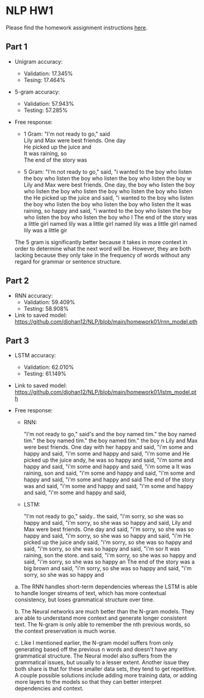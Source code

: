 # NLP HW1

Please find the homework assignment instructions [here](https://docs.google.com/document/d/1K8s_Ecms0cIqRO1PKPFs2bfFVFfZpc1nFoEhtxRlCaM/edit?tab=t.0).

## Part 1
* Unigram accuracy: 
    - Validation: 17.345%
    - Tesing:     17.464%
* 5-gram accuracy:
    - Validation: 57.943%
    - Testing:    57.285% 
* Free response:
    - 1 Gram: 
        <BOS>"I'm not ready to go," said                                                                                                    
        <BOS>Lily and Max were best friends. One day                                                                                                    
        <BOS>He picked up the juice and                                                                                                    
        <BOS>It was raining, so                                                                                                    
        <BOS>The end of the story was

    - 5 Gram:
        <BOS>"I'm not ready to go," said, "i wanted to the boy who listen the boy who listen the boy who listen the boy who listen the boy w
        <BOS>Lily and Max were best friends. One day, the boy who listen the boy who listen the boy who listen the boy who listen the boy who listen the
        <BOS>He picked up the juice and said, "i wanted to the boy who listen the boy who listen the boy who listen the boy who listen the 
        <BOS>It was raining, so happy and said, "i wanted to the boy who listen the boy who listen the boy who listen the boy who l
        <BOS>The end of the story was a little girl named lily was a little girl named lily was a little girl named lily was a little gir

    The 5 gram is significantly better because it takes in more context in order to determine what the next word will be. However, they are both lacking because they only take in the frequency of words without any regard for grammar or sentence structure.


## Part 2
* RNN accuracy:
    - Validation: 59.409%
    - Testing:    58.908%
* Link to saved model: https://github.com/djohan12/NLP/blob/main/homework01/rnn_model.pth
  
## Part 3
* LSTM accuracy: 
    - Validation: 62.010%
    - Testing:    61.149%
* Link to saved model: https://github.com/djohan12/NLP/blob/main/homework01/lstm_model.pth
  
* Free response:
    - RNN:
        
        <BOS>"I'm not ready to go," said's and the boy named tim.<EOS>" the boy named tim.<EOS>" the boy named tim.<EOS>" the boy named tim.<EOS>" the boy n
        <BOS>Lily and Max were best friends. One day with her happy and said, "i'm some and happy and said, "i'm some and happy and said, "i'm some and 
        <BOS>He picked up the juice andy, he was so happy and said, "i'm some and happy and said, "i'm some and happy and said, "i'm some a
        <BOS>It was raining, son and said, "i'm some and happy and said, "i'm some and happy and said, "i'm some and happy and said
        <BOS>The end of the story was and said, "i'm some and happy and said, "i'm some and happy and said, "i'm some and happy and said,

    - LSTM:

        <BOS>"I'm not ready to go," saidy.<EOS>.<EOS> the said, "i'm sorry, so she was so happy and said, "i'm sorry, so she was so happy and said, 
        <BOS>Lily and Max were best friends. One day and said, "i'm sorry, so she was so happy and said, "i'm sorry, so she was so happy and said, "i'm 
        <BOS>He picked up the juice andy said, "i'm sorry, so she was so happy and said, "i'm sorry, so she was so happy and said, "i'm sor
        <BOS>It was raining, son the store.<EOS> and said, "i'm sorry, so she was so happy and said, "i'm sorry, so she was so happy an
        <BOS>The end of the story was a big brown and said, "i'm sorry, so she was so happy and said, "i'm sorry, so she was so happy and

    a. The RNN handles short-term dependencies whereas the LSTM is able to handle longer streams of text, which has more contextual consistency, but loses grammatical structure over time.

    b. The Neural networks are much better than the N-gram models. They are able to understand more context and generate longer consistent text. The N-gram is only able to remember the nth previous words, so the context preservation is much worse.

    c. Like I mentioned earlier, the N-gram model suffers from only generating based off the previous n words and doesn't have any grammatical structure. The Neural model also suffers from the grammatical issues, but usually to a lesser extent. Another issue they both share is that for these smaller data sets, they tend to get repetitive. A couple possible solutions include adding more training data, or adding more layers to the models so that they can better interpret dependencies and context.
